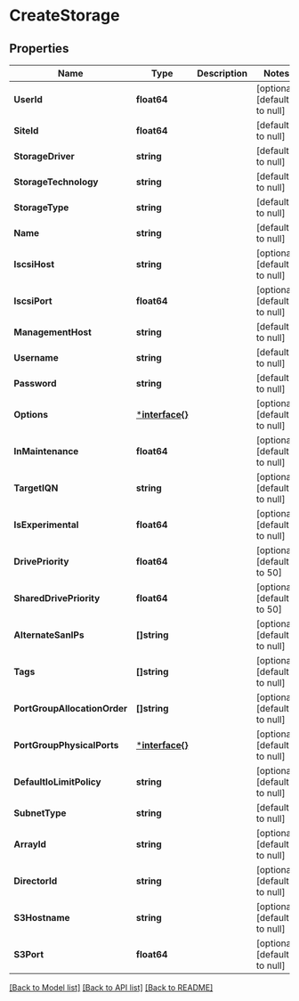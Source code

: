 # CreateStorage

## Properties
Name | Type | Description | Notes
------------ | ------------- | ------------- | -------------
**UserId** | **float64** |  | [optional] [default to null]
**SiteId** | **float64** |  | [default to null]
**StorageDriver** | **string** |  | [default to null]
**StorageTechnology** | **string** |  | [default to null]
**StorageType** | **string** |  | [default to null]
**Name** | **string** |  | [default to null]
**IscsiHost** | **string** |  | [optional] [default to null]
**IscsiPort** | **float64** |  | [optional] [default to null]
**ManagementHost** | **string** |  | [default to null]
**Username** | **string** |  | [default to null]
**Password** | **string** |  | [default to null]
**Options** | [***interface{}**](interface{}.md) |  | [optional] [default to null]
**InMaintenance** | **float64** |  | [optional] [default to null]
**TargetIQN** | **string** |  | [optional] [default to null]
**IsExperimental** | **float64** |  | [optional] [default to null]
**DrivePriority** | **float64** |  | [optional] [default to 50]
**SharedDrivePriority** | **float64** |  | [optional] [default to 50]
**AlternateSanIPs** | **[]string** |  | [optional] [default to null]
**Tags** | **[]string** |  | [optional] [default to null]
**PortGroupAllocationOrder** | **[]string** |  | [optional] [default to null]
**PortGroupPhysicalPorts** | [***interface{}**](interface{}.md) |  | [optional] [default to null]
**DefaultIoLimitPolicy** | **string** |  | [optional] [default to null]
**SubnetType** | **string** |  | [default to null]
**ArrayId** | **string** |  | [optional] [default to null]
**DirectorId** | **string** |  | [optional] [default to null]
**S3Hostname** | **string** |  | [optional] [default to null]
**S3Port** | **float64** |  | [optional] [default to null]

[[Back to Model list]](../README.md#documentation-for-models) [[Back to API list]](../README.md#documentation-for-api-endpoints) [[Back to README]](../README.md)

